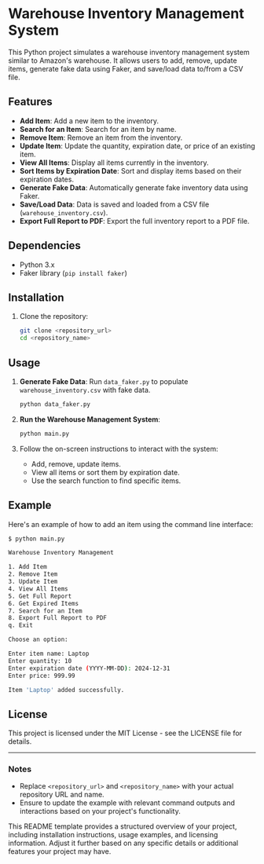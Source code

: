 # Warehouse Inventory Management System

This Python project simulates a warehouse inventory management system similar to Amazon's warehouse. It allows users to add, remove, update items, generate fake data using Faker, and save/load data to/from a CSV file.

## Features

- **Add Item**: Add a new item to the inventory.
- **Search for an Item**: Search for an item by name.
- **Remove Item**: Remove an item from the inventory.
- **Update Item**: Update the quantity, expiration date, or price of an existing item.
- **View All Items**: Display all items currently in the inventory.
- **Sort Items by Expiration Date**: Sort and display items based on their expiration dates.
- **Generate Fake Data**: Automatically generate fake inventory data using Faker.
- **Save/Load Data**: Data is saved and loaded from a CSV file (`warehouse_inventory.csv`).
- **Export Full Report to PDF**: Export the full inventory report to a PDF file.

## Dependencies

- Python 3.x
- Faker library (`pip install faker`)

## Installation

1. Clone the repository:

   ```bash
   git clone <repository_url>
   cd <repository_name>
   ```

## Usage

1. **Generate Fake Data**: Run `data_faker.py` to populate `warehouse_inventory.csv` with fake data.

   ```bash
   python data_faker.py
   ```

2. **Run the Warehouse Management System**:

   ```bash
   python main.py
   ```

3. Follow the on-screen instructions to interact with the system:
   - Add, remove, update items.
   - View all items or sort them by expiration date.
   - Use the search function to find specific items.

## Example

Here's an example of how to add an item using the command line interface:

```bash
$ python main.py

Warehouse Inventory Management

1. Add Item
2. Remove Item
3. Update Item
4. View All Items
5. Get Full Report
6. Get Expired Items
7. Search for an Item
8. Export Full Report to PDF
q. Exit

Choose an option: 

Enter item name: Laptop
Enter quantity: 10
Enter expiration date (YYYY-MM-DD): 2024-12-31
Enter price: 999.99

Item 'Laptop' added successfully.
```

## License

This project is licensed under the MIT License - see the LICENSE file for details.

---

### Notes

- Replace `<repository_url>` and `<repository_name>` with your actual repository URL and name.
- Ensure to update the example with relevant command outputs and interactions based on your project's functionality.

This README template provides a structured overview of your project, including installation instructions, usage examples, and licensing information. Adjust it further based on any specific details or additional features your project may have.

